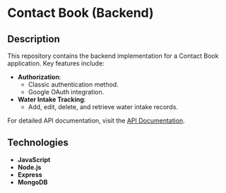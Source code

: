 # Contact Book (Backend)

## Description
This repository contains the backend implementation for a Contact Book application. Key features include:
- **Authorization**: 
  - Classic authentication method.
  - Google OAuth integration.
- **Water Intake Tracking**: 
  - Add, edit, delete, and retrieve water intake records.

For detailed API documentation, visit the [API Documentation](https://contact-book-backend-77nn.onrender.com/api-docs/).

## Technologies
- **JavaScript**
- **Node.js**
- **Express**
- **MongoDB**
